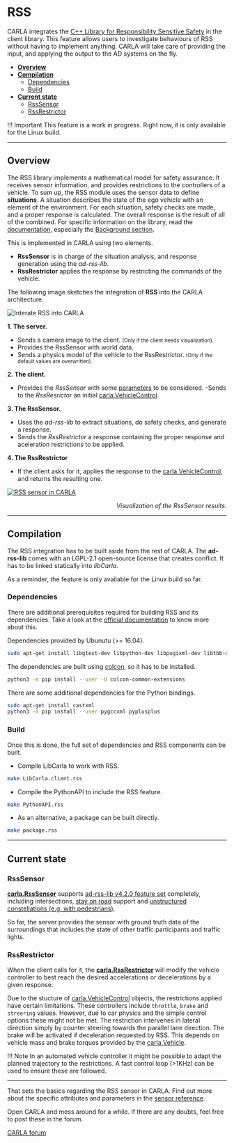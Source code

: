 # RSS

CARLA integrates the [C++ Library for Responsibility Sensitive Safety](https://github.com/intel/ad-rss-lib) in the client library. This feature allows users to investigate behaviours of RSS without having to implement anything. CARLA will take care of providing the input, and applying the output to the AD systems on the fly.

*   [__Overview__](#overview)
*   [__Compilation__](#compilation)
	*   [Dependencies](#dependencies)
	*   [Build](#build)
*	[__Current state__](#current-state)
	*   [RssSensor](#rsssensor)
	*   [RssRestrictor](#rssrestrictor)

!!! Important
    This feature is a work in progress. Right now, it is only available for the Linux build.

---
## Overview

The RSS library implements a mathematical model for safety assurance. It receives sensor information, and provides restrictions to the controllers of a vehicle. To sum up, the RSS module uses the sensor data to define __situations__. A situation describes the state of the ego vehicle with an element of the environment. For each situation, safety checks are made, and a proper response is calculated. The overall response is the result of all of the combined. For specific information on the library, read the [documentation](https://intel.github.io/ad-rss-lib/), especially the [Background section](https://intel.github.io/ad-rss-lib/ad_rss/Overview/).

This is implemented in CARLA using two elements.

*	__RssSensor__ is in charge of the situation analysis, and response generation using the *ad-rss-lib*.
*	__RssRestrictor__ applies the response by restricting the commands of the vehicle.

The following image sketches the integration of __RSS__ into the CARLA architecture.

![Interate RSS into CARLA](img/rss_carla_integration_architecture.png)

__1. The server.__

- Sends a camera image to the client. <small>(Only if the client needs visualization).</small>
- Provides the RssSensor with world data.
- Sends a physics model of the vehicle to the RssRestrictor. <small>(Only if the default values are overwritten).</small>

__2. The client.__

- Provides the *RssSensor* with some [parameters](https://intel.github.io/ad-rss-lib/ad_rss/Appendix-ParameterDiscussion/) to be considered.
-Sends to the *RssResrictor* an initial [carla.VehicleControl](python_api.md#carla.VehicleControl).

__3. The RssSensor.__

- Uses the *ad-rss-lib* to extract situations, do safety checks, and generate a response.
- Sends the *RssRestrictor* a response containing the proper response and aceleration restrictions to be applied.

__4. The RssRestrictor__

- If the client asks for it, applies the response to the [carla.VehicleControl](python_api.md#carla.VehicleControl), and returns the resulting one.

[![RSS sensor in CARLA](img/rss_carla_integration.png)](https://www.youtube.com/watch?v=UxKPXPT2T8Q)
<div style="text-align: right"><i>Visualization of the RssSensor results.</i></div>

---
## Compilation

The RSS integration has to be built aside from the rest of CARLA. The __ad-rss-lib__ comes with an LGPL-2.1 open-source license that creates conflict. It has to be linked statically into *libCarla*.

As a reminder, the feature is only available for the Linux build so far.

### Dependencies

There are additional prerequisites required for building RSS and its dependencies. Take a look at the [official documentation](https://intel.github.io/ad-rss-lib/BUILDING) to know more about this.

Dependencies provided by Ubunutu (>= 16.04).
```sh
sudo apt-get install libgtest-dev libpython-dev libpugixml-dev libtbb-dev
```

The dependencies are built using [colcon](https://colcon.readthedocs.io/en/released/user/installation.html), so it has to be installed.
```sh
python3 -m pip install --user -U colcon-common-extensions
```

There are some additional dependencies for the Python bindings.
```sh
sudo apt-get install castxml
python3 -m pip install --user pygccxml pyplusplus
```

### Build

Once this is done, the full set of dependencies and RSS components can be built.

*	Compile LibCarla to work with RSS.

```sh
make LibCarla.client.rss
```

*	Compile the PythonAPI to include the RSS feature.

```sh
make PythonAPI.rss
```

*	As an alternative, a package can be built directly.
```sh
make package.rss
```

---
## Current state

### RssSensor

[__carla.RssSensor__](python_api.md#carla.RssSensor) supports [ad-rss-lib v4.2.0 feature set](https://intel.github.io/ad-rss-lib/RELEASE_NOTES_AND_DISCLAIMERS) completely, including intersections, [stay on road](https://intel.github.io/ad-rss-lib/ad_rss_map_integration/HandleRoadBoundaries/) support and [unstructured constellations (e.g. with pedestrians)](https://intel.github.io/ad-rss-lib/ad_rss/UnstructuredConstellations/).

So far, the server provides the sensor with ground truth data of the surroundings that includes the state of other traffic participants and traffic lights.

### RssRestrictor

When the client calls for it, the [__carla.RssRestrictor__](python_api.md#carla.RssRestrictor) will modify the vehicle controller to best reach the desired accelerations or decelerations by a given response.

Due to the stucture of [carla.VehicleControl](python_api.md#carla.VehicleControl) objects, the restrictions applied have certain limitations. These controllers include `throttle`, `brake` and `streering` values. However, due to car physics and the simple control options these might not be met. The restriction intervenes in lateral direction simply by counter steering towards the parallel lane direction. The brake will be activated if deceleration requested by RSS. This depends on vehicle mass and brake torques provided by the [carla.Vehicle](python_api.md#carla.Vehicle).

!!! Note
    In an automated vehicle controller it might be possible to adapt the planned trajectory to the restrictions. A fast control loop (>1KHz) can be used to ensure these are followed.

---

That sets the basics regarding the RSS sensor in CARLA. Find out more about the specific attributes and parameters in the [sensor reference](ref_sensors.md#rss-sensor).

Open CARLA and mess around for a while. If there are any doubts, feel free to post these in the forum.

<div class="build-buttons">
<p>
<a href="https://github.com/carla-simulator/carla/discussions/" target="_blank" class="btn btn-neutral" title="Go to the CARLA forum">
CARLA forum</a>
</p>
</div>
